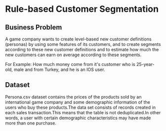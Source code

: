 # Rule-based Customer Segmentation

## Business Problem
A game company wants to create level-based new customer definitions (personas) by using some features of its customers, and to create segments according to these new customer definitions and to estimate how much the new customers can earn on average according to these segments.

For Example:
How much money come from it's customer who is 25-year-old, male and from Turkey, and he is an IOS user. 

## Dataset 
Persona.csv dataset contains the prices of the products sold by an international game company and some demographic information of the users who buy these products.The data set consists of records created in each sales transaction.This means that the table is not deduplicated.In other words, a user with certain demographic characteristics may have made more than one purchase.
